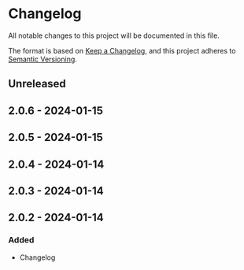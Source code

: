 # Changelog

All notable changes to this project will be documented in this file.

The format is based on [Keep a Changelog](https://keepachangelog.com/en/1.0.0/),
and this project adheres to [Semantic Versioning](https://semver.org/spec/v2.0.0.html).

## Unreleased

## 2.0.6 - 2024-01-15

## 2.0.5 - 2024-01-15

## 2.0.4 - 2024-01-14

## 2.0.3 - 2024-01-14

## 2.0.2 - 2024-01-14
### Added
- Changelog
